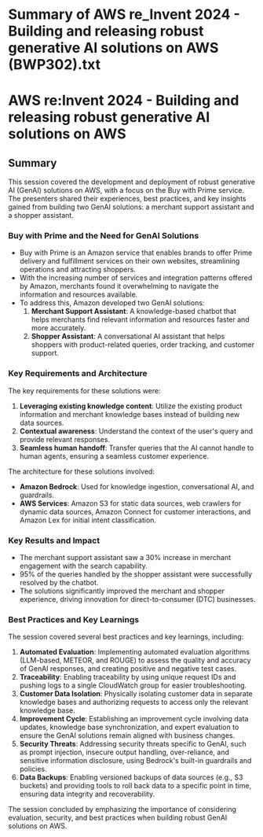 # Summary of AWS re_Invent 2024 - Building and releasing robust generative AI solutions on AWS (BWP302).txt

# AWS re:Invent 2024 - Building and releasing robust generative AI solutions on AWS

## Summary

This session covered the development and deployment of robust generative AI (GenAI) solutions on AWS, with a focus on the Buy with Prime service. The presenters shared their experiences, best practices, and key insights gained from building two GenAI solutions: a merchant support assistant and a shopper assistant.

### Buy with Prime and the Need for GenAI Solutions

- Buy with Prime is an Amazon service that enables brands to offer Prime delivery and fulfillment services on their own websites, streamlining operations and attracting shoppers.
- With the increasing number of services and integration patterns offered by Amazon, merchants found it overwhelming to navigate the information and resources available.
- To address this, Amazon developed two GenAI solutions:
  1. **Merchant Support Assistant**: A knowledge-based chatbot that helps merchants find relevant information and resources faster and more accurately.
  2. **Shopper Assistant**: A conversational AI assistant that helps shoppers with product-related queries, order tracking, and customer support.

### Key Requirements and Architecture

The key requirements for these solutions were:

1. **Leveraging existing knowledge content**: Utilize the existing product information and merchant knowledge bases instead of building new data sources.
2. **Contextual awareness**: Understand the context of the user's query and provide relevant responses.
3. **Seamless human handoff**: Transfer queries that the AI cannot handle to human agents, ensuring a seamless customer experience.

The architecture for these solutions involved:

- **Amazon Bedrock**: Used for knowledge ingestion, conversational AI, and guardrails.
- **AWS Services**: Amazon S3 for static data sources, web crawlers for dynamic data sources, Amazon Connect for customer interactions, and Amazon Lex for initial intent classification.

### Key Results and Impact

- The merchant support assistant saw a 30% increase in merchant engagement with the search capability.
- 95% of the queries handled by the shopper assistant were successfully resolved by the chatbot.
- The solutions significantly improved the merchant and shopper experience, driving innovation for direct-to-consumer (DTC) businesses.

### Best Practices and Key Learnings

The session covered several best practices and key learnings, including:

1. **Automated Evaluation**: Implementing automated evaluation algorithms (LLM-based, METEOR, and ROUGE) to assess the quality and accuracy of GenAI responses, and creating positive and negative test cases.
2. **Traceability**: Enabling traceability by using unique request IDs and pushing logs to a single CloudWatch group for easier troubleshooting.
3. **Customer Data Isolation**: Physically isolating customer data in separate knowledge bases and authorizing requests to access only the relevant knowledge base.
4. **Improvement Cycle**: Establishing an improvement cycle involving data updates, knowledge base synchronization, and expert evaluation to ensure the GenAI solutions remain aligned with business changes.
5. **Security Threats**: Addressing security threats specific to GenAI, such as prompt injection, insecure output handling, over-reliance, and sensitive information disclosure, using Bedrock's built-in guardrails and policies.
6. **Data Backups**: Enabling versioned backups of data sources (e.g., S3 buckets) and providing tools to roll back data to a specific point in time, ensuring data integrity and recoverability.

The session concluded by emphasizing the importance of considering evaluation, security, and best practices when building robust GenAI solutions on AWS.